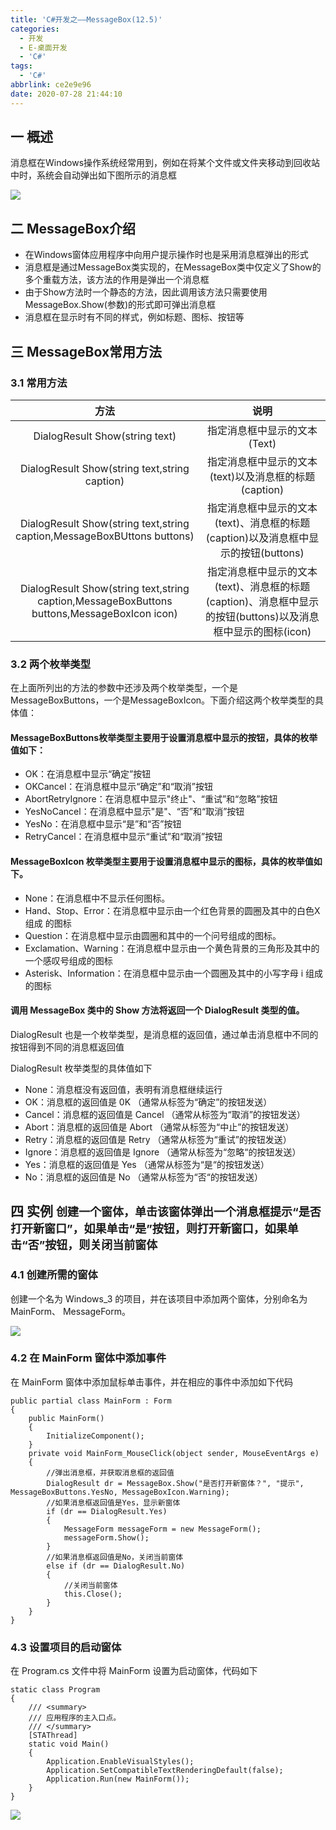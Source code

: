 ```yaml
---
title: 'C#开发之——MessageBox(12.5)'
categories:
  - 开发
  - E-桌面开发
  - 'C#'
tags:
  - 'C#'
abbrlink: ce2e9e96
date: 2020-07-28 21:44:10
---
```

## 一 概述

消息框在Windows操作系统经常用到，例如在将某个文件或文件夹移动到回收站中时，系统会自动弹出如下图所示的消息框

![][1]
<!--more-->

## 二 MessageBox介绍

* 在Windows窗体应用程序中向用户提示操作时也是采用消息框弹出的形式
* 消息框是通过MessageBox类实现的，在MessageBox类中仅定义了Show的多个重载方法，该方法的作用是弹出一个消息框
* 由于Show方法时一个静态的方法，因此调用该方法只需要使用MessageBox.Show(参数)的形式即可弹出消息框
* 消息框在显示时有不同的样式，例如标题、图标、按钮等

## 三 MessageBox常用方法

### 3.1 常用方法

|                             方法                             |                             说明                             |
| :----------------------------------------------------------: | :----------------------------------------------------------: |
|                DialogResult Show(string text)                |                 指定消息框中显示的文本(Text)                 |
|        DialogResult Show(string text,string caption)         |    指定消息框中显示的文本(text)以及消息框的标题(caption)     |
| DialogResult Show(string text,string caption,MessageBoxBUttons buttons) | 指定消息框中显示的文本(text)、消息框的标题(caption)以及消息框中显示的按钮(buttons) |
| DialogResult Show(string text,string caption,MessageBoxButtons buttons,MessageBoxIcon icon) | 指定消息框中显示的文本(text)、消息框的标题(caption)、消息框中显示的按钮(buttons)以及消息框中显示的图标(icon) |

### 3.2 两个枚举类型

在上面所列出的方法的参数中还涉及两个枚举类型，一个是MessageBoxButtons，一个是MessageBoxIcon。下面介绍这两个枚举类型的具体值：

#### MessageBoxButtons枚举类型主要用于设置消息框中显示的按钮，具体的枚举值如下：

* OK：在消息框中显示“确定”按钮
* OKCancel：在消息框中显示“确定”和“取消”按钮
* AbortRetryIgnore：在消息框中显示"终止"、“重试”和“忽略”按钮
* YesNoCancel：在消息框中显示"是"、“否”和“取消”按钮
* YesNo：在消息框中显示“是”和“否”按钮
*  RetryCancel：在消息框中显示“重试”和“取消”按钮 

####  MessageBoxIcon 枚举类型主要用于设置消息框中显示的图标，具体的枚举值如下。 

* None：在消息框中不显示任何图标。
*  Hand、Stop、Error：在消息框中显示由一个红色背景的圆圈及其中的白色X组成 的图标 
* Question：在消息框中显示由圆圈和其中的一个问号组成的图标。
*  Exclamation、Warning：在消息框中显示由一个黄色背景的三角形及其中的一个感叹号组成的图标 
*  Asterisk、Information：在消息框中显示由一个圆圈及其中的小写字母 i 组成的图标 

####  调用 MessageBox 类中的 Show 方法将返回一个 DialogResult 类型的值。 

 DialogResult 也是一个枚举类型，是消息框的返回值，通过单击消息框中不同的按钮得到不同的消息框返回值 

 DialogResult 枚举类型的具体值如下 

*  None：消息框没有返回值，表明有消息框继续运行 
*  OK：消息框的返回值是 0K （通常从标签为“确定”的按钮发送） 
*  Cancel：消息框的返回值是 Cancel （通常从标签为“取消”的按钮发送） 
*  Abort：消息框的返回值是 Abort （通常从标签为“中止”的按钮发送） 
*  Retry：消息框的返回值是 Retry （通常从标签为“重试”的按钮发送） 
*  Ignore：消息框的返回值是 Ignore （通常从标签为“忽略“的按钮发送） 
*  Yes：消息框的返回值是 Yes （通常从标签为“是“的按钮发送） 
*  No：消息框的返回值是 No （通常从标签为“否“的按钮发送） 

## 四 实例 <font size=4> 创建一个窗体，单击该窗体弹出一个消息框提示“是否打开新窗口”，如果单击“是”按钮，则打开新窗口，如果单击“否”按钮，则关闭当前窗体 </font>

### 4.1 创建所需的窗体

 创建一个名为 Windows_3 的项目，并在该项目中添加两个窗体，分别命名为 MainForm、 MessageForm。

![][2] 

### 4.2 在 MainForm 窗体中添加事件

 在 MainForm 窗体中添加鼠标单击事件，并在相应的事件中添加如下代码 

```
public partial class MainForm : Form
{
    public MainForm()
    {
        InitializeComponent();
    }
    private void MainForm_MouseClick(object sender, MouseEventArgs e)
    {
        //弹出消息框，并获取消息框的返回值
        DialogResult dr = MessageBox.Show("是否打开新窗体？", "提示", MessageBoxButtons.YesNo, MessageBoxIcon.Warning);
        //如果消息框返回值是Yes，显示新窗体
        if (dr == DialogResult.Yes)
        {
            MessageForm messageForm = new MessageForm();
            messageForm.Show();
        }
        //如果消息框返回值是No，关闭当前窗体
        else if (dr == DialogResult.No)
        {
            //关闭当前窗体
            this.Close();
        }
    }
}
```

### 4.3 设置项目的启动窗体

 在 Program.cs 文件中将 MainForm 设置为启动窗体，代码如下 

```
static class Program
{
    /// <summary>
    /// 应用程序的主入口点。
    /// </summary>
    [STAThread]
    static void Main()
    {
        Application.EnableVisualStyles();
        Application.SetCompatibleTextRenderingDefault(false);
        Application.Run(new MainForm());
    }
}
```

![][3]



[1]:https://raw.githubusercontent.com/PGzxc/CDN/master/blog-image/csharp-messagebox-delete-sample.png
[2]:https://raw.githubusercontent.com/PGzxc/CDN/master/blog-image/csharp-message-form-create.png
[3]:https://raw.githubusercontent.com/PGzxc/CDN/master/blog-image/csharp-messagebox-show.png